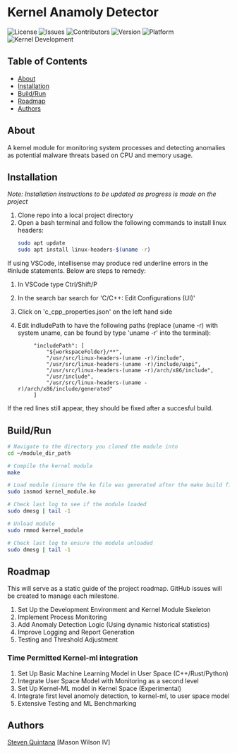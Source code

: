 # Kernel Anamoly Detector

![License](https://img.shields.io/badge/license-MIT-brightgreen)
![Issues](https://img.shields.io/github/issues/username/https://github.com/sequint/kernel-anomaly-detector.git)
![Contributors](https://img.shields.io/github/contributors/username/https://github.com/sequint/kernel-anomaly-detector.git)
![Version](https://img.shields.io/badge/version-1.0.0-blue)
![Platform](https://img.shields.io/badge/platform-Linux-brightgreen)
![Kernel Development](https://img.shields.io/badge/Kernel%20Development-Linux%20Kernel-brightgreen)

## Table of Contents

- [About](#About)
- [Installation](#Installation)
- [Build/Run](#Build/Run)
- [Roadmap](#Roadmap)
- [Authors](#Authors)

## About

A kernel module for monitoring system processes and detecting anomalies as potential malware threats based on CPU and memory usage.

## Installation

*Note: Installation instructions to be updated as progress is made on the project*

1. Clone repo into a local project directory
2. Open a bash terminal and follow the following commands to install linux headers:
   ```bash
   sudo apt update
   sudo apt install linux-headers-$(uname -r)
   ```

If using VSCode, intellisense may produce red underline errors in the #inlude statements.
Below are steps to remedy:

1. In VSCode type Ctrl/Shift/P
2. In the search bar search for 'C/C++: Edit Configurations (UI)'
3. Click on 'c_cpp_properties.json' on the left hand side
4. Edit indludePath to have the following paths (replace (uname -r) with system uname, can be found by type 'uname -r' into the terminal):

            "includePath": [
                "${workspaceFolder}/**",
                "/usr/src/linux-headers-(uname -r)/include",
                "/usr/src/linux-headers-(uname -r)/include/uapi",
                "/usr/src/linux-headers-(uname -r)/arch/x86/include",
                "/usr/include",
                "/usr/src/linux-headers-(uname -r)/arch/x86/include/generated"
            ]

If the red lines still appear, they should be fixed after a succesful build.

## Build/Run

```bash
# Navigate to the directory you cloned the module into
cd ~/module_dir_path

# Compile the kernel module
make

# Load module (insure the ko file was generated after the make build first)
sudo insmod kernel_module.ko

# Check last log to see if the module loaded
sudo dmesg | tail -1

# Unload module
sudo rmmod kernel_module

# Check last log to ensure the module unloaded
sudo dmesg | tail -1
```

## Roadmap

This will serve as a static guide of the project roadmap.  GitHub issues will be created to manage each milestone.

1. Set Up the Development Environment and Kernel Module Skeleton
2. Implement Process Monitoring
3. Add Anomaly Detection Logic (Using dynamic historical statistics)
4. Improve Logging and Report Generation
5. Testing and Threshold Adjustment

### Time Permitted Kernel-ml integration

1. Set Up Basic Machine Learning Model in User Space (C++/Rust/Python)
2. Integrate User Space Model with Monitoring as a second level
3. Set Up Kernel-ML model in Kernel Space (Experimental)
4. Integrate first level anomoly detection, to kernel-ml, to user space model
5. Extensive Testing and ML Benchmarking

## Authors

[Steven Quintana](https://github.com/sequint)
[Mason Wilson IV]
